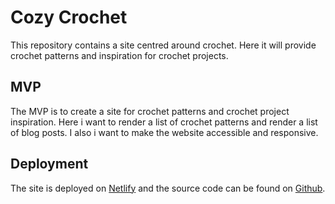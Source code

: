 # Cozy Crochet
This repository contains a site centred around crochet. Here it will provide crochet patterns and inspiration for crochet projects. 

## MVP
The MVP is to create a site for crochet patterns and crochet project inspiration.
Here i want to render a list of crochet patterns and render a list of blog posts. I also i want to make the website accessible and responsive.

## Deployment 
The site is deployed on [Netlify](https://cozy-crochet.netlify.app/) and the source code can be found on [Github](https://github.com/3ffie/cozy-crochet-site).
